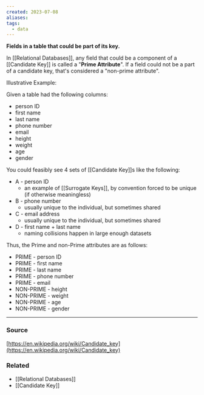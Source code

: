```yaml
---
created: 2023-07-08
aliases: 
tags:
  - data
---
```

**Fields in a table that could be part of its key.**

In [[Relational Databases]], any field that could be a component of a [[Candidate Key]] is called a "**Prime Attribute**". If a field could not be a part of a candidate key, that's considered a "non-prime attribute". 

Illustrative Example:

Given a table had the following columns:

- person ID
- first name
- last name
- phone number
- email
- height
- weight
- age
- gender

You could feasibly see 4 sets of [[Candidate Key]]s like the following:

- A - person ID
    - an example of [[Surrogate Keys]], by convention forced to be unique (if otherwise meaningless)
- B - phone number
    - usually unique to the individual, but sometimes shared
- C - email address
    - usually unique to the individual, but sometimes shared
- D - first name + last name
    - naming collisions happen in large enough datasets

Thus, the Prime and non-Prime attributes are as follows:

- PRIME - person ID
- PRIME - first name
- PRIME - last name
- PRIME - phone number
- PRIME - email
- NON-PRIME - height
- NON-PRIME - weight
- NON-PRIME - age
- NON-PRIME - gender

---

### Source

[https://en.wikipedia.org/wiki/Candidate_key](https://en.wikipedia.org/wiki/Candidate_key)

### Related
- [[Relational Databases]] 
- [[Candidate Key]]